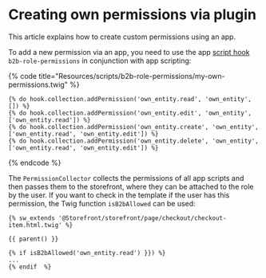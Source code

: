 # Creating own permissions via plugin

This article explains how to create custom permissions using an app.

To add a new permission via an app, you need to use the app [script hook](/docs/resources/references/app-reference/script-reference/script-hooks-reference.md) `b2b-role-permissions` in conjunction with app scripting:

{% code title="Resources/scripts/b2b-role-permissions/my-own-permissions.twig" %}

```twig
{% do hook.collection.addPermission('own_entity.read', 'own_entity', []) %}
{% do hook.collection.addPermission('own_entity.edit', 'own_entity', ['own_entity.read']) %}
{% do hook.collection.addPermission('own_entity.create', 'own_entity', ['own_entity.read', 'own_entity.edit']) %}
{% do hook.collection.addPermission('own_entity.delete', 'own_entity', ['own_entity.read', 'own_entity.edit']) %}
```

{% endcode %}

The `PermissionCollector` collects the permissions of all app scripts and then passes them to the storefront, where they can be attached to the role by the user.
If you want to check in the template if the user has this permission, the Twig function `isB2bAllowed` can be used:

```twig
{% sw_extends '@Storefront/storefront/page/checkout/checkout-item.html.twig' %}

{{ parent() }}

{% if isB2bAllowed('own_entity.read') }}) %}
...
{% endif  %}
```
